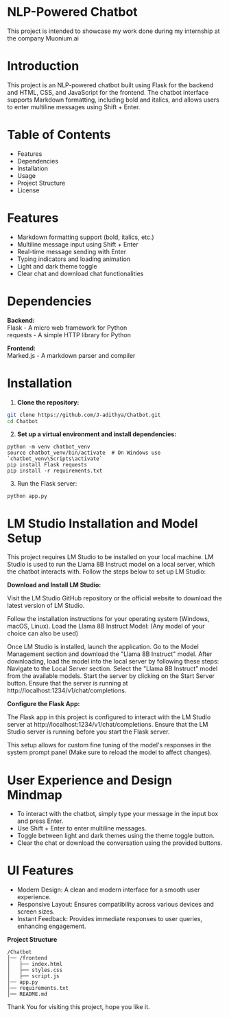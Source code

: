 # NLP-Powered Chatbot
This project is intended to showcase my work done during my internship at the company Muonium.ai

# Introduction
This project is an NLP-powered chatbot built using Flask for the backend and HTML, CSS, and JavaScript for the frontend. The chatbot interface supports Markdown formatting, including bold and italics, and allows users to enter multiline messages using Shift + Enter.

# Table of Contents
- Features  
- Dependencies  
- Installation  
- Usage  
- Project Structure  
- License  

# Features
- Markdown formatting support (bold, italics, etc.)  
- Multiline message input using Shift + Enter  
- Real-time message sending with Enter  
- Typing indicators and loading animation  
- Light and dark theme toggle  
- Clear chat and download chat functionalities  

# Dependencies

**Backend:**  
Flask - A micro web framework for Python  
requests - A simple HTTP library for Python  

**Frontend:**  
Marked.js - A markdown parser and compiler

# Installation

1. **Clone the repository:**

```bash
git clone https://github.com/J-adithya/Chatbot.git
cd Chatbot
```

2. **Set up a virtual environment and install dependencies:**

```
python -m venv chatbot_venv
source chatbot_venv/bin/activate  # On Windows use `chatbot_venv\Scripts\activate`
pip install Flask requests
pip install -r requirements.txt
```

3. Run the Flask server:
```
python app.py
```


# LM Studio Installation and Model Setup

This project requires LM Studio to be installed on your local machine. LM Studio is used to run the Llama 8B Instruct model on a local server, which the chatbot interacts with. Follow the steps below to set up LM Studio:

**Download and Install LM Studio:**

Visit the LM Studio GitHub repository or the official website to download the latest version of LM Studio.

Follow the installation instructions for your operating system (Windows, macOS, Linux).
Load the Llama 8B Instruct Model: (Any model of your choice can also be used)

Once LM Studio is installed, launch the application.
Go to the Model Management section and download the "Llama 8B Instruct" model.
After downloading, load the model into the local server by following these steps:
Navigate to the Local Server section.
Select the "Llama 8B Instruct" model from the available models.
Start the server by clicking on the Start Server button.
Ensure that the server is running at http://localhost:1234/v1/chat/completions.

**Configure the Flask App:**

The Flask app in this project is configured to interact with the LM Studio server at http://localhost:1234/v1/chat/completions.
Ensure that the LM Studio server is running before you start the Flask server. 

This setup allows for custom fine tuning of the model's responses in the system prompt panel (Make sure to reload the model to affect changes).  

# User Experience and Design Mindmap
- To interact with the chatbot, simply type your message in the input box and press Enter.
- Use Shift + Enter to enter multiline messages.
- Toggle between light and dark themes using the theme toggle button.
- Clear the chat or download the conversation using the provided buttons.

# UI Features
- Modern Design: A clean and modern interface for a smooth user experience.
- Responsive Layout: Ensures compatibility across various devices and screen sizes.
- Instant Feedback: Provides immediate responses to user queries, enhancing engagement.


**Project Structure**

```
/Chatbot
│── /frontend
│   ├── index.html
│   ├── styles.css
│   ├── script.js
│── app.py
│── requirements.txt
│── README.md
```
Thank You for visiting this project, hope you like it.

